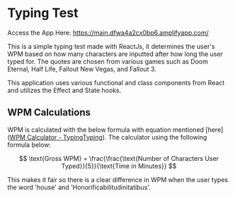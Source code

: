 # Typing Test

Access the App Here: https://main.dfwa4a2cx0bp6.amplifyapp.com/



This is a simple typing test made with ReactJs, it determines the user's WPM based on how many characters are inputted after how long the user typed for. The quotes are chosen from various games such as Doom Eternal, Half Life, Fallout New Vegas, and Fallout 3. 



This application uses various functional and class components from React and utilizes the Effect and State hooks. 



## WPM Calculations

WPM is calculated with the below formula with equation mentioned [here]([WPM Calculator - TypingTyping](https://www.typingtyping.com/wpm-calculator/)). The calculator using the following formula below:



$$
\text{Gross WPM} = \frac{\frac{\text{Number of Characters User Typed}}{5}}{\text{Time in Minutes}}
$$




This makes it fair so there is a clear difference in WPM when the user types the word 'house' and 'Honorificabilitudinitatibus'.
